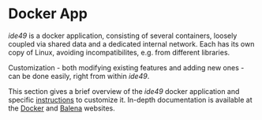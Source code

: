 # Docker App

*ide49* is a docker application, consisting of several containers, loosely coupled via shared data and a dedicated internal network. Each has its own copy of Linux, avoiding incompatibilites, e.g. from different libraries.

Customization - both modifying existing features and adding new ones - can be done easily, right from within *ide49*. 

This section gives a brief overview of the *ide49* docker application and specific [instructions](app/customize.ipynb) to customize it. In-depth documentation is available at the [Docker](https://docs.docker.com/) and [Balena](https://www.balena.io/docs) websites.